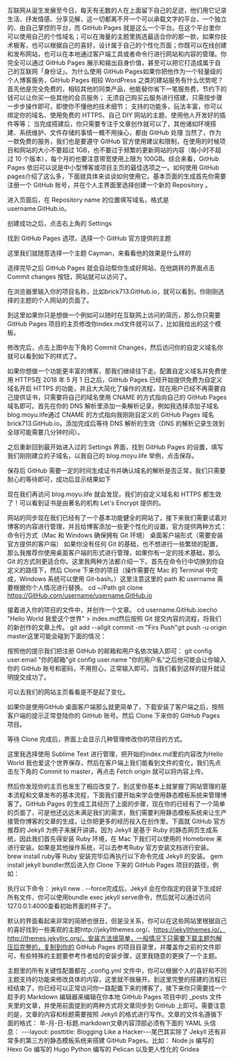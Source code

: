 互联网从诞生发展至今日，每天有无数的人在上面留下自己的足迹，他们用它记录生活、抒发情感、分享见解，这一切都离不开一个可以承载文字的平台，一个独立的、由自己掌控的平台，而 GitHub Pages 就是这么一个平台。在这个平台里你可以使用自己的个性域名；可以在海量的主题里挑选最适合你的那一款，如果你技术极客，也可以根据自己的喜好，设计属于自己的个性化页面；你既可以在线创建和发布网站，也可以在本地通过客户端工具或者命令行进行网站和内容的管理。你完全可以通过 GitHub Pages 展示和输出自身价值，甚至可以把它打造成属于自己的互联网「身份证」。为什么使用 GitHub Pages如果你把他作为一个轻量级的个人博客服务，GitHub Pages 相较 WordPress 之类的建站服务有什么优势呢？
首先他是完全免费的，相较其他的同类产品，他能替你省下一笔服务费，节约下的钱可以让你买一些其他的会员服务；
无须自己购买云服务进行搭建，只需按步骤一步步操作即可，即使你不懂他的技术细节；
支持的功能多，玩法丰富，你可以绑定你的域名、使用免费的 HTTPS、自己 DIY 网站的主题、使用他人开发好的插件等等；
当完成搭建后，你只需要专注于文章创作就可以了，其他诸如环境搭建、系统维护、文件存储的事情一概不用操心，都由 GitHub 处理
当然了，作为一款免费的服务，我们也是要遵守 GitHub 官方使用建议和限制，在使用的时候项目和网站的大小不要超过 1GB，也不要过于频繁的更新网站的内容（每小时不超过 10 个版本），每个月的也要注意带宽使用上限为 100GB。综合来看，GitHub Pages 依旧可以说是中小型博客或项目主页的最佳选项之一。如何使用 GitHub pages介绍了这么多，下面就具体来谈谈如何使用它。基本页面的生成首先你需要注册一个 GitHub 账号，并在个人主界面里选择创建一个新的 Repository 。


进入页面后，在 Repository name 的位置填写域名，格式是username.GitHub.io。

创建成功之后，点击右上角的 Settings


找到 GitHub Pages 选项，选择一个 GitHub 官方提供的主题


这里我们就随意选择一个主题 Cayman，来看看他的效果是什么样的


选择完毕之后 GitHub Pages 就会自动帮你生成好网站，在他跳转的界面点击 Commit changes 按钮，网站就可以访问了。


在浏览器里输入你的项目名称，比如brick713.GitHub.io，就可以看到，你刚刚选择的主题的个人网站的页面了。


到这里如果你只是想做一个例如可以随时在互联网上访问的简历，那么你只需要 GitHub Pages 项目的主页修改你index.md文件就可以了，比如我给出的这个模板。


修改完后，点击上图中左下角的 Commit Changes，然后访问你的自定义域名你就可以看到如下的样式了。


如果你想做一个功能更丰富的博客，那我们继续往下走。配置自定义域名并免费使用 HTTPS在 2018 年 5 月 1 日之后，GitHub Pages 已经开始提供免费为自定义域名开启 HTTPS 的功能，并且大大简化了操作的流程，现在用户已经不再需要自己提供证书，只需要将自己的域名使用 CNAME 的方式指向自己的 GitHub Pages 域名即可。首先在你的 DNS 解析里添加一条解析记录，例如我选择添加子域名blog.moyu.life通过 CNAME 的方式指向我刚刚自定义的 GitHub Pages 域名brick713.GitHub.io。添加完成后等待 DNS 解析的生效（DNS 的解析记录生效到全球可能需要几分钟时间）。


之后重新回到最开始进入过的 Settings 界面，找到 GitHub Pages 的设置，填写我们刚刚建立的子域名，以我自己的 blog.moyu.life 举例，点击保存。


保存后 GitHub 需要一定的时间生成证书并确认域名的解析是否正常，我们只需要耐心的等待即可，成功后显示结果如下


现在我们再访问 blog.moyu.life 就会发现，我们的自定义域名和 HTTPS 都生效了！可以看到证书是由著名的机构 Let's Encrypt 提供的。


网站的同步现在我们已经有了一个基本功能健全的网站了，接下来我们需要试着对博客的内容进行管理，并且给博客添加一些更个性化的设置，官方提供两种方式：
命令行方式（Mac 和 Windows 确保拥有 Git 环境）
桌面客户端形式（需要安装官方提供的客户端）
如果你没有任何 Git 的基础，也不想进行一些繁琐的配置，那么我推荐你使用桌面客户端的形式进行管理，如果你有一定的技术基础，那么 Git 的方式则更适合你。这里我两种方法都介绍一下。首先在命令行中切换到你自定义的路径下，然后 Clone 下来你的项目（操作需要在 Mac 的 Terminal 中完成，Windows 系统可以使用 Git-bash。）这里注意这里的 path 和 username 需要根据你个人情况进行替换。
cd ~/Path git clone https://GitHub.com/username/username.GitHub.io


接着进入你的项目的文件中，并创作一个文章。
cd username.GitHub.ioecho "Hello World 我爱这个世界" > index.md然后按照 Git 提交内容的流程，将我们的新创作的文章上传。
git add --allgit commit -m "Firs Push"git push -u origin master这里可能会碰到下面的情况：


按照他的提示我们把注册 GitHub 的邮箱和用户名依次输入即可：
git config user.email "你的邮箱"git config user.name "你的用户名"之后他可能会让你输入你的 GitHub 账号和密码，不用担心，正常输入即可。当我们看到这样的提升就证明提交成功了。


可以去我们的网站主页看看是不是起了变化。


如果你是使用GitHub 桌面客户端那么就更简单了，下载安装了客户端之后，按照客户端的提示正常登陆你的 GitHub 账号。然后 Clone 下来你的 GitHub Pages 项目。


等待 Clone 完成后，界面上会显示几种管理修改你的项目的方式。


这里我选择使用 Sublime Text 进行管理，把开始的index.md里的内容改为Hello World 我也爱这个世界保存，然后在客户端上我们能看到文件的变化，我们先点击左下角的 Commit to master，再点击 Fetch origin 就可以将内容上传。


然后你发现你的主页也发生了相应改变了。到这里你基本上就掌握了网站管理的基本流程和文章发布的基本流程，下面我们要开始来学会使用静态模板系统来管理博客了。GitHub Pages 的生成工具经历了上面的步骤，现在你的已经有了一个简单的页面了，可是他还远远未满足我们的需求，我们需要利用静态模板系统来让生产接管你博客的文章的生成，让你把更多的经历投入在创作里。下面就 GitHub 官方推荐的 Jekyll 为例子来展开讲讲。因为 Jekyll 是基于 Ruby 的静态网页生成系统，因此我们首先得安装 Ruby 环境，在 Mac 下我们可以使用的 Homebrew 来进行安装。如果是其他操作系统，可以去参考Ruby 官方安装文档进行安装。
brew install ruby等 Ruby 安装完毕后再执行以下命令完成 Jekyll 的安装。
gem install jekyll bundler然后进入你 Clone 下来的 GitHub Pages 项目的路径，例如：


执行以下命令：
jekyll new . --force完成后，Jekyll 会在你指定的目录下生成好所有文件，你可以使用bundle exec jekyll serve命令，然后就可以通过访问127.0.0.1:4000查看初始界面的样子了。


默认的界面看起来非常的简陋也很丑，但是没关系，你可以在这些网站里根据自己的喜好找到一些美观的主题http://jekyllthemes.org/、https://jekyllthemes.io/、http://themes.jekyllrc.org/。安装方法很简单，一般情况下只需要下载主题包解压后完整的，复制到你的 GitHub Pages 的项目目录里，并覆盖你之前的文件即可，有些特殊的主题要参考作者给的安装步骤，这里我随意的更换了一个主题。


主题里的所有关键性配置都在 _config.yml 文件中，你可以根据个人的喜好和不同主题支持的功能来修改具体的内容，这里就不做展开。到这里完整的搭建的流程已经结束了，你已经可以正常访问你一路配置下来的博客了，接下来你只需要找一个趁手的 Markdown 编辑器来编辑在你本地 GitHub Pages 项目中的 _posts 文件夹里的文章，并使用前面提到的两种方式将文章同步到 GitHub 上即可。需要注意的是，文章的内容和标题需要按照 Jekyll 的格式进行写作。文章的文件名遵循下面的格式：
年-月-日-标题.markdown文章内容顶部必须有下面的 YAML 头信息：
---layout: posttitle: Blogging Like a Hacker---尾巴其实除了 Jekyll 还有非常多的第三方的静态模板系统来搭建 GitHub Pages。比如：
Node.js 编写的 Hexo
Go 编写的 Hugo
Python 编写的 Pelican
以及更人性化的 Gridea
